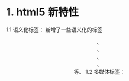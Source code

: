 # 1. html5 新特性
1.1 语义化标签：
新增了一些语义化的标签 <header>、<footer>、<article>、<section>、<nav> 等。
1.2 多媒体标签：
<audio> 和 <video>：支持音频和视频的嵌入，提供控制属性（如播放、暂停、音量控制等），不需要依赖 Flash。
支持格式：如 MP4、WebM、Ogg 等。
1.3 表单增强：
新增了许多表单控件，比如 <date>, <email>, <url>, <range>, <color> 等。
支持客户端输入验证、占位符、自动完成等属性。
1.4 本地存储：
localStorage 和 sessionStorage：用于在客户端保存数据，localStorage 可永久保存数据，sessionStorage 在会话结束时清除。
替代了传统的 cookie，更加安全、高效。
1.5 Canvas：
<canvas> 元素用于绘制图形，如游戏、数据可视化、动画等，提供了 JavaScript API 支持 2D 绘图。
1.6 SVG：
HTML5 支持在 HTML 文档中嵌入 SVG（可缩放矢量图形），用于绘制矢量图形，适合在不同分辨率下保持清晰度。
1.7 地理位置（Geolocation）：
允许网页获取用户的地理位置数据，用户同意授权后可以使用 navigator.geolocation 访问位置数据，常用于地图服务和个性化推荐。
1.8 拖放（Drag and Drop）：
通过 draggable 属性和事件监听，允许用户在页面上进行拖放操作，实现元素的自由拖拽。
1.9 Web Workers：
允许在后台运行 JavaScript 代码，不会阻塞主线程，适合执行大量运算和数据处理。
1.10 WebSocket：
实现了客户端与服务器之间的双向通信，比传统的 HTTP 请求更高效，适合即时通讯、实时数据同步等场景。
# 2. get post
2.1 url可见性
get，url中参数可见
post，url中参数不可见
2.2 数据传输
get，通过拼接url进行参数传输
post，通过body进行参数传输
2.3 缓存性
get，请求可以缓存
post，请求不可以缓存
2.4 后退页面请求
get，请求页面后退时，不产生影响
post，请求页面后退时，会重新提交请求
2.5 数据包
get， 产生一个tcp包，浏览器会把http header和data一并发送出去，服务器响应200返回数据；
post，产生两个tcp包，浏览器先发送header，服务器响应100 continue，浏览器响应 200 ok 返回数据
# 3. 浏览器的重排（Reflow）和重绘（Repaint）

-   **重排**：当 DOM 或样式发生变化时，浏览器需要重新计算元素的位置和大小。频繁的重排会导致性能下降，因为每次重排都会导致页面重新渲染。
-   **重绘**：当元素的外观发生变化时（如颜色、背景等），浏览器需要重新渲染页面。重绘相较于重排性能消耗较少，但大量的重绘也会影响渲染速度。
<!--stackedit_data:
eyJoaXN0b3J5IjpbMTIyMDIyMjQ2LC0yMTI0ODA4MzM2XX0=
-->